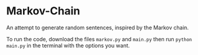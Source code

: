 # Markov-Chain

An attempt to generate random sentences, inspired by the Markov chain.

To run the code, download the files `markov.py` and `main.py` then run `python main.py` in the terminal with the options you want.
